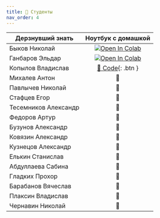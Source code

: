 ```yaml
---
title: 🧠 Студенты
nav_order: 4
---
```


| Дерзнувший знать     | Ноутбук с домашкой |
|----------------------|:------------------:|
| Быков Николай        | [![Open In Colab](https://colab.research.google.com/assets/colab-badge.svg#button)]() |
| Ганбаров Эльдар      | [![Open In Colab](https://colab.research.google.com/assets/colab-badge.svg#button)]() |
| Копылов Владислав    | [🐍 Code](){: .btn }|
| Михалев Антон        |          🐍         |
| Павлычев Николай     |          🐍         |
| Стафцев Егор         |          🐍         |
| Тесемников Александр |          🐍         |
| Федоров Артур        |          🐍         |
| Бузунов Александр    |          🐍         |
| Ковязин Александр    |          🐍         |
| Кузнецов Александр   |          🐍         |
| Елькин Станислав     |          🐍         |
| Абдуллаева Сабина    |          🐍         |
| Гладких Прохор       |          🐍         |
| Барабанов Вячеслав   |          🐍         |
| Плаксин Владислав    |          🐍         |
| Чернавин Николай     |          🐍         |
